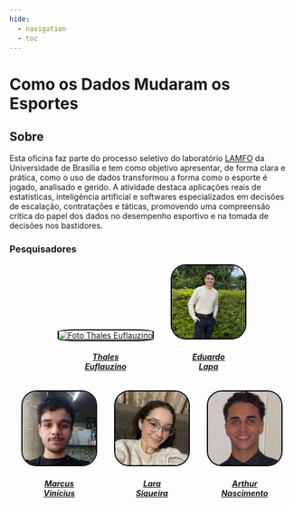 ```yaml
---
hide:
  - navigation
  - toc
---
```


# Como os Dados Mudaram os Esportes

## Sobre

Esta oficina faz parte do processo seletivo do laboratório [LAMFO](https://lamfo.unb.br/) da Universidade de Brasília e tem como objetivo apresentar, de forma clara e prática, como o uso de dados transformou a forma como o esporte é jogado, analisado e gerido. A atividade destaca aplicações reais de estatísticas, inteligência artificial e softwares especializados em decisões de escalação, contratações e táticas, promovendo uma compreensão crítica do papel dos dados no desempenho esportivo e na tomada de decisões nos bastidores.

### Pesquisadores

<div style="display: flex; flex-direction: column; align-items: center; gap: 10px;">
    <div style="display: flex; align-items: end; justify-content: center; gap: 30px;">
        <div style="text-align: center;">
            <a href="https://github.com/thaleseuflauzino">
                <img src="https://github.com/thaleseuflauzino.png" alt="Foto Thales Euflauzino" width="130px" height="50%" style="border-radius:20%; border: 2px solid black"/>
                <h5 class="text-center">Thales<br>Euflauzino</h5>
        </div>
        <div style="text-align: center;">
                <img src="assets/eduardo.png" alt="Foto Eduardo Lapa" width="130px" height="50%" style="border-radius:20%; border: 2px solid black"/>
                <h5 class="text-center">Eduardo<br>Lapa</h5>
        </div>
    </div>
    <div style="display: flex; align-items: end; justify-content: center; gap: 30px;">
        <div style="text-align: center;">
                <img src="assets/marcos.jpg" alt="Foto Marcos" width="130px" height="50%" style="border-radius:20%; border: 2px solid black"/>
                <h5 class="text-center">Marcus<br>Vinícius</h5>
        </div>
        <div style="text-align: center;">
                <img src="assets/lara.jpg" alt="Foto Lara" width="130px" height="50%" style="border-radius:20%; border: 2px solid black"/>
                <h5 class="text-center">Lara<br>Siqueira</h5>
        </div>
        <div style="text-align: center;">
                <img src="assets/arthur.jpg" alt="Foto Arthur" width="130px" height="50%" style="border-radius:20%; border: 2px solid black"/>
                <h5 class="text-center">Arthur<br>Nascimento</h5>
        </div>
    </div>
</div>